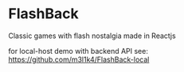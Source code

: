 # FlashBack
Classic games with flash nostalgia made in Reactjs


for local-host demo with backend API see: https://github.com/m3l1k4/FlashBack-local

